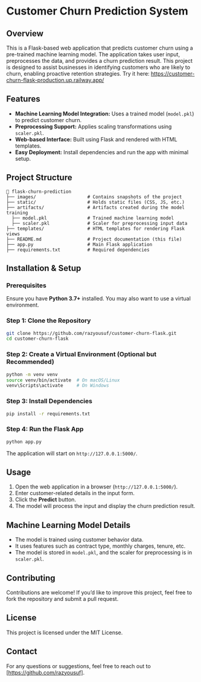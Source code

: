 # Customer Churn Prediction System

## Overview
This is a Flask-based web application that predicts customer churn using a pre-trained machine learning model. The application takes user input, preprocesses the data, and provides a churn prediction result. This project is designed to assist businesses in identifying customers who are likely to churn, enabling proactive retention strategies. Try it here: https://customer-churn-flask-production.up.railway.app/

## Features
- **Machine Learning Model Integration:** Uses a trained model (`model.pkl`) to predict customer churn.
- **Preprocessing Support:** Applies scaling transformations using `scaler.pkl`.
- **Web-based Interface:** Built using Flask and rendered with HTML templates.
- **Easy Deployment:** Install dependencies and run the app with minimal setup.


## Project Structure
```
📂 flask-churn-prediction
├── images/                   # Contains snapshots of the project
├── static/                   # Holds static files (CSS, JS, etc.)
├── artifacts/                # Artifacts created during the model training
  ├── model.pkl               # Trained machine learning model
  ├── scaler.pkl              # Scaler for preprocessing input data
├── templates/                # HTML templates for rendering Flask views
├── README.md                 # Project documentation (this file)
├── app.py                    # Main Flask application
├── requirements.txt          # Required dependencies
```

## Installation & Setup
### **Prerequisites**
Ensure you have **Python 3.7+** installed. You may also want to use a virtual environment.

### **Step 1: Clone the Repository**
```bash
git clone https://github.com/razyousuf/customer-churn-flask.git
cd customer-churn-flask
```

### **Step 2: Create a Virtual Environment (Optional but Recommended)**
```bash
python -m venv venv
source venv/bin/activate  # On macOS/Linux
venv\Scripts\activate     # On Windows
```

### **Step 3: Install Dependencies**
```bash
pip install -r requirements.txt
```

### **Step 4: Run the Flask App**
```bash
python app.py
```
The application will start on `http://127.0.0.1:5000/`.

## Usage
1. Open the web application in a browser (`http://127.0.0.1:5000/`).
2. Enter customer-related details in the input form.
3. Click the **Predict** button.
4. The model will process the input and display the churn prediction result.

## Machine Learning Model Details
- The model is trained using customer behavior data.
- It uses features such as contract type, monthly charges, tenure, etc.
- The model is stored in `model.pkl`, and the scaler for preprocessing is in `scaler.pkl`.

## Contributing
Contributions are welcome! If you’d like to improve this project, feel free to fork the repository and submit a pull request.

## License
This project is licensed under the MIT License.

## Contact
For any questions or suggestions, feel free to reach out to [https://github.com/razyousuf].
